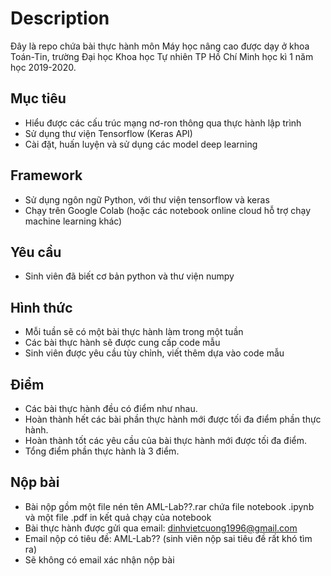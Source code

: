 # Description
Đây là repo chứa bài thực hành môn Máy học nâng cao được dạy ở khoa Toán-Tin, trường Đại học Khoa học Tự nhiên TP Hồ Chí Minh học kì 1 năm học 2019-2020.

##  Mục tiêu 
- Hiểu được các cấu trúc mạng nơ-ron thông qua thực hành lập trình
- Sử dụng thư viện Tensorflow (Keras API)
- Cài đặt, huấn luyện và sử dụng các model deep learning

## Framework
- Sử dụng ngôn ngữ Python, với thư viện tensorflow và keras
- Chạy trên Google Colab (hoặc các notebook online cloud hỗ trợ chạy machine learning khác)

## Yêu cầu
- Sinh viên đã biết cơ bản python và thư viện numpy

## Hình thức
- Mỗi tuần sẽ có một bài thực hành làm trong một tuần
- Các bài thực hành sẽ được cung cấp code mẫu
- Sinh viên được yêu cầu tùy chỉnh, viết thêm dựa vào code mẫu

## Điểm
- Các bài thực hành đều có điểm như nhau.
- Hoàn thành hết các bài phần thực hành mới được tối đa điểm phần thực hành. 
- Hoàn thành tốt các yêu cầu của bài thực hành mới được tối đa điểm.
- Tổng điểm phần thực hành là 3 điểm.

## Nộp bài
- Bài nộp gồm một file nén tên AML-Lab??.rar chứa file notebook .ipynb và một file .pdf in kết quả chạy của notebook
- Bài thực hành được gửi qua email: dinhvietcuong1996@gmail.com
- Email nộp có tiêu đề: AML-Lab?? (sinh viên nộp sai tiêu đề rất khó tìm ra)
- Sẽ không có email xác nhận nộp bài
